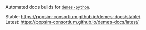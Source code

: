 Automated docs builds for [``demes-python``](https://github.com/popsim-consortium/demes-python).

Stable: https://popsim-consortium.github.io/demes-docs/stable/  
Latest: https://popsim-consortium.github.io/demes-docs/latest/
